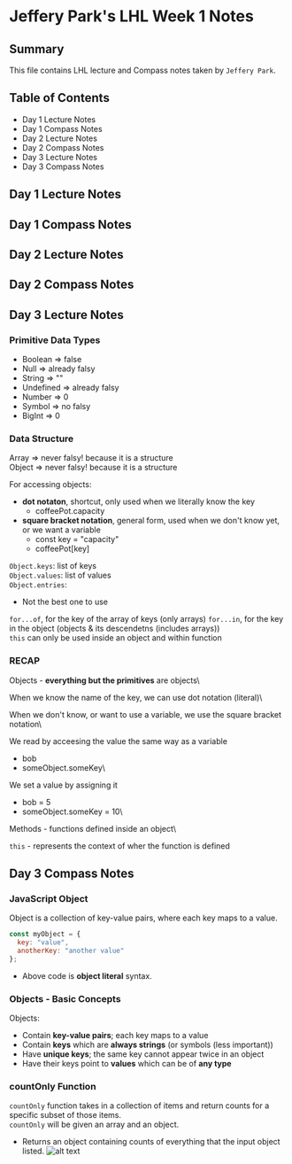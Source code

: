# **Jeffery Park's LHL Week 1 Notes**

## **Summary**
This file contains LHL lecture and Compass notes taken by `Jeffery Park`.

## **Table of Contents**
* Day 1 Lecture Notes
* Day 1 Compass Notes
* Day 2 Lecture Notes
* Day 2 Compass Notes
* Day 3 Lecture Notes
* Day 3 Compass Notes

## **Day 1 Lecture Notes**

## **Day 1 Compass Notes**

## **Day 2 Lecture Notes**

## **Day 2 Compass Notes**

## **Day 3 Lecture Notes**
### **Primitive Data Types**
* Boolean => false
* Null => already falsy
* String => ""
* Undefined => already falsy
* Number => 0
* Symbol => no falsy
* BigInt => 0

### **Data Structure**
Array => never falsy! because it is a structure\
Object => never falsy! because it is a structure

For accessing objects:
* **dot notaton**, shortcut, only used when we literally know the key
  * coffeePot.capacity
* **square bracket notation**, general form, used when we don't know yet, or we want a variable
  * const key = "capacity"
  * coffeePot[key]

```Object.keys```: list of keys\
```Object.values```: list of values\
```Object.entries```:
  * Not the best one to use

```for...of```, for the key of the array of keys (only arrays)
```for...in```, for the key in the object (objects & its descendetns (includes arrays))\
```this``` can only be used inside an object and within function

### RECAP
Objects - **everything but the primitives** are objects\

When we know the name of the key, we can use dot notation (literal)\

When we don't know, or want to use a variable, we use the square bracket notation\

We read by acceesing the value the same way as a variable
* bob
* someObject.someKey\

We set a value by assigning it
* bob = 5
* someObject.someKey = 10\


Methods - functions defined inside an object\

```this``` - represents the context of wher the function is defined

## **Day 3 Compass Notes**
### **JavaScript Object**
Object is a collection of key-value pairs, where each key maps to a value.
```javascript
const myObject = {
  key: "value",
  anotherKey: "another value"
};
```
* Above code is **object literal** syntax.

### **Objects - Basic Concepts**
Objects:
* Contain **key-value pairs**; each key maps to a value
* Contain **keys** which are **always strings** (or symbols (less important))
* Have **unique keys**; the same key cannot appear twice in an object
* Have their keys point to **values** which can be of **any type**

### **countOnly Function**
```countOnly``` function takes in a collection of items and return counts for a specific subset of those items.\
```countOnly``` will be given an array and an object.
* Returns an object containing counts of everything that the input object listed.
![alt text](https://d.pr/i/6B4i7p+)